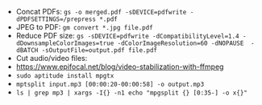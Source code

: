 - Concat PDFs: `gs -o merged.pdf -sDEVICE=pdfwrite -dPDFSETTINGS=/prepress *.pdf`
- JPEG to PDF: `gm convert *.jpg file.pdf`
- Reduce PDF size: `gs -sDEVICE=pdfwrite -dCompatibilityLevel=1.4 -dDownsampleColorImages=true -dColorImageResolution=60 -dNOPAUSE  -dBATCH -sOutputFile=output.pdf file.pdf`
-  Cut audio/video files:
  - https://www.epifocal.net/blog/video-stabilization-with-ffmpeg
  - `sudo aptitude install mpgtx`
  - `mptsplit input.mp3 [00:00:20-00:00:58] -o output.mp3`
  - `ls | grep mp3 | xargs -I{} -n1 echo "mpgsplit {} [0:35-] -o x{}"`
